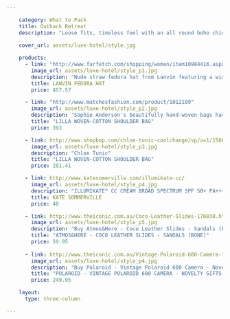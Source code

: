 ```yaml
---
    
    category: What to Pack
    title: Outback Retreat
    description: "Loose fits, timeless feel with an all round boho chic vibe!"
    
    cover_url: assets/luxe-hotel/style.jpg

    products:
      - link: "http://www.farfetch.com/shopping/women/item10984416.aspx?utm_source=issue.by&utm_campain=broad-horizons&utm_content=What%20To%20Pack"
        image_url: assets/luxe-hotel/style_p1.jpg
        description: "Nude straw fedora hat from Lanvin featuring a wide brim."
        title: LANVIN FEDORA HAT
        price: 457.57

      - link: "http://www.matchesfashion.com/product/1012189"
        image_url: assets/luxe-hotel/style_p2.jpg
        description: "Sophie Anderson's beautifully hand-woven bags have a philanthropic spirit at their core. This soft-beige cotton drawstring Lilla shoulder bag is handcrafted by an all-female group of Columbian artisans and takes up to four weeks to create. It's detailed with a contrasting pink geometric pattern and same-tone pompoms and is the perfect size for storing beach essentials."
        title: "LILLA WOVEN-COTTON SHOULDER BAG"
        price: 393

      - link: http://www.shopbop.com/chloe-tunic-coolchange/vp/v=1/1566899414.htm?folderID=2534374302067619&fm=other-shopbysize&colorId=16825
        image_url: assets/luxe-hotel/style_p3.jpg
        description: "Chloe Tunic"
        title: "LILLA WOVEN-COTTON SHOULDER BAG"
        price: 281.41

      - link: http://www.katesomerville.com/illumikate-cc/
        image_url: assets/luxe-hotel/style_p4.jpg
        description: "ILLUMIKATE™ CC CREAM BROAD SPECTRUM SPF 50+ PA+++"
        title: KATE SOMMERVILLE
        price: 48

      - link: http://www.theiconic.com.au/Coco-Leather-Slides-176038.html
        image_url: assets/luxe-hotel/style_p5.jpg
        description: "Buy Atmos&Here - Coco Leather Slides - Sandals (Bone) at THE ICONIC with free overnight delivery over $50 and 100 days free returns!"
        title: "ATMOS&HERE - COCO LEATHER SLIDES - SANDALS (BONE)"
        price: 59.95
        
      - link: http://www.theiconic.com.au/Vintage-Polaroid-600-Camera-169471.html
        image_url: assets/luxe-hotel/style_p4.jpg
        description: "Buy Polaroid - Vintage Polaroid 600 Camera - Novelty Gifts (Black) at THE ICONIC with free overnight delivery over $50 and 100 days free returns!"
        title: "POLAROID - VINTAGE POLAROID 600 CAMERA - NOVELTY GIFTS (BLACK)"
        price: 249.95

    layout:
      type: three-column

---
```


